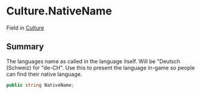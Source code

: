 # Culture.NativeName

Field in [Culture](/api/csharp/yarn.unity.culture.md)

## Summary


The languages name as called in the language itself. Will be
"Deutsch (Schweiz) for "de-CH". Use this to present the
language in-game so people can find their native language.


```csharp
public string NativeName;
```


